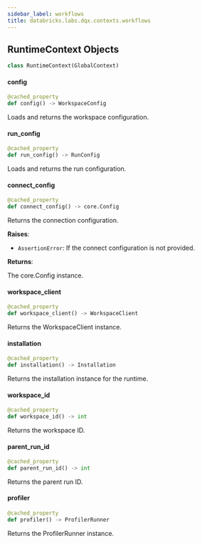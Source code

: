 ```yaml
---
sidebar_label: workflows
title: databricks.labs.dqx.contexts.workflows
---
```


## RuntimeContext Objects

```python
class RuntimeContext(GlobalContext)
```

#### config

```python
@cached_property
def config() -> WorkspaceConfig
```

Loads and returns the workspace configuration.

#### run\_config

```python
@cached_property
def run_config() -> RunConfig
```

Loads and returns the run configuration.

#### connect\_config

```python
@cached_property
def connect_config() -> core.Config
```

Returns the connection configuration.

**Raises**:

- `AssertionError`: If the connect configuration is not provided.

**Returns**:

The core.Config instance.

#### workspace\_client

```python
@cached_property
def workspace_client() -> WorkspaceClient
```

Returns the WorkspaceClient instance.

#### installation

```python
@cached_property
def installation() -> Installation
```

Returns the installation instance for the runtime.

#### workspace\_id

```python
@cached_property
def workspace_id() -> int
```

Returns the workspace ID.

#### parent\_run\_id

```python
@cached_property
def parent_run_id() -> int
```

Returns the parent run ID.

#### profiler

```python
@cached_property
def profiler() -> ProfilerRunner
```

Returns the ProfilerRunner instance.

